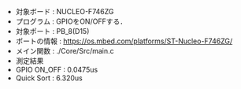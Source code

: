 - 対象ボード : NUCLEO-F746ZG
- プログラム : GPIOをON/OFFする．
- 対象ポート : PB_8(D15)
 - ポートの情報 : https://os.mbed.com/platforms/ST-Nucleo-F746ZG/
- メイン関数 : ./Core/Src/main.c
- 測定結果
 - GPIO ON_OFF :   0.0475us
 - Quick Sort  :   6.320us